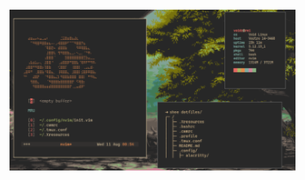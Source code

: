 <h1 align="center">
    <a href="https://github.com/voidz7/dotfiles">
        <img alt="scrot" src="https://raw.githubusercontent.com/voidz7/dotfiles/master/Pictures/rice.png" width="960">
    </a>
    <br>
</h1>


